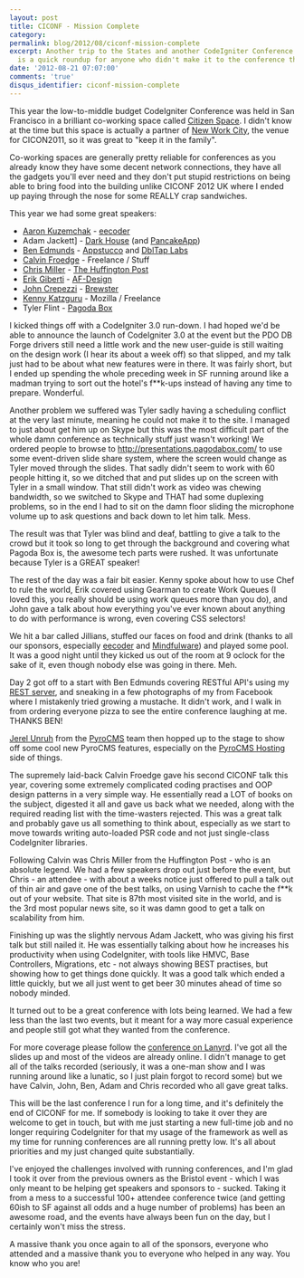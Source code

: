 ```yaml
---
layout: post
title: CICONF - Mission Complete
category: 
permalink: blog/2012/08/ciconf-mission-complete
excerpt: Another trip to the States and another CodeIgniter Conference complete. This
  is a quick roundup for anyone who didn't make it to the conference this year.
date: '2012-08-21 07:07:00'
comments: 'true'
disqus_identifier: ciconf-mission-complete
---
```


This year the low-to-middle budget CodeIgniter Conference was held in San Francisco in a brilliant co-working space called [Citizen Space](http://citizenspace.us/). I didn't know at the time but this space is actually a partner of [New Work City](http://nwc.co/), the venue for CICON2011, so it was great to "keep it in the family".

Co-working spaces are generally pretty reliable for conferences as you already know they have some decent network connections, they have all the gadgets you'll ever need and they don't put stupid restrictions on being able to bring food into the building unlike CICONF 2012 UK where I ended up paying through the nose for some REALLY crap sandwiches.

This year we had some great speakers:

* [Aaron Kuzemchak](http://kuzemchak.net) - [eecoder](http://eecoder.com/)
* Adam Jackett] - [Dark House](http://darkhouse.ca/) (and [PancakeApp](http://pancakeapp.com/))
* [Ben Edmunds](http://benedmunds.com/) - [Appstucco](http://appstucco.com/) and [DblTap Labs](http://dbltaplabs.com/)
* [Calvin Froedge](http://calvinfroedge.com/) - Freelance / Stuff
* [Chris Miller](http://ee99ee.com/) - [The Huffington Post](http://www.huffingtonpost.com)
* [Erik Giberti](http://twitter.com/giberti/) - [AF-Design](http://af-design.com)
* [John Crepezzi](http://seejohncode.com/) - [Brewster](https://www.brewster.com/)
* [Kenny Katzguru](http://codefury.net) - Mozilla / Freelance
* Tyler Flint - [Pagoda Box](http://pagodabox.com)

I kicked things off with a CodeIgniter 3.0 run-down. I had hoped we'd be able to announce the launch of CodeIgniter 3.0 at the event but the PDO DB Forge drivers still need a little work and the new user-guide is still waiting on the design work (I hear its about a week off) so that slipped, and my talk just had to be about what new features were in there. It was fairly short, but I ended up spending the whole preceding week in SF running around like a madman trying to sort out the hotel's f**k-ups instead of having any time to prepare. Wonderful.

Another problem we suffered was Tyler sadly having a scheduling conflict at the very last minute, meaning he could not make it to the site. I managed to just about get him up on Skype but this was the most difficult part of the whole damn conference as technically stuff just wasn't working! We ordered people to browse to http://presentations.pagodabox.com/ to use some event-driven slide share system, where the screen would change as Tyler moved through the slides. That sadly didn't seem to work with 60 people hitting it, so we ditched that and put slides up on the screen with Tyler in a small window. That still didn't work as video was chewing bandwidth, so we switched to Skype and THAT had some duplexing problems, so in the end I had to sit on the damn floor sliding the microphone volume up to ask questions and back down to let him talk. Mess.

The result was that Tyler was blind and deaf, battling to give a talk to the crowd but it took so long to get through the background and covering what Pagoda Box is, the awesome tech parts were rushed. It was unfortunate because Tyler is a GREAT speaker!

The rest of the day was a fair bit easier. Kenny spoke about how to use Chef to rule the world, Erik covered using Gearman to create Work Queues (I loved this, you really should be using work queues more than you do), and John gave a talk about how everything you've ever known about anything to do with performance is wrong, even covering CSS selectors!

We hit a bar called Jillians, stuffed our faces on food and drink (thanks to all our sponsors, especially [eecoder](http://eecoder.com/) and [Mindfulware](mindfulware.com)) and played some pool. It was a good night until they kicked us out of the room at 9 oclock for the sake of it, even though nobody else was going in there. Meh.

Day 2 got off to a start with Ben Edmunds covering RESTful API's using my [REST server](http://github.com/philsturgeon/codeigniter-restserver), and sneaking in a few photographs of my from Facebook where I mistakenly tried growing a mustache. It didn't work, and I walk in from ordering everyone pizza to see the entire conference laughing at me. THANKS BEN!

[Jerel Unruh](http://unruhdesigns.com/) from the [PyroCMS](https://www.pyrocms.com/) team then hopped up to the stage to show off some cool new PyroCMS features, especially on the [PyroCMS Hosting](https://www.pyrocms.com/hosting) side of things.

The supremely laid-back Calvin Froedge gave his second CICONF talk this year, covering some extremely complicated coding practises and OOP design patterns in a very simple way. He essentially read a LOT of books on the subject, digested it all and gave us back what we needed, along with the required reading list with the time-wasters rejected. This was a great talk and probably gave us all something to think about, especially as we start to move towards writing auto-loaded PSR code and not just single-class CodeIgniter libraries.

Following Calvin was Chris Miller from the Huffington Post - who is an absolute legend. We had a few speakers drop out just before the event, but Chris - an attendee - with about a weeks notice just offered to pull a talk out of thin air and gave one of the best talks, on using Varnish to cache the f**k out of your website. That site is 87th most visited site in the world, and is the 3rd most popular news site, so it was damn good to get a talk on scalability from him.

Finishing up was the slightly nervous Adam Jackett, who was giving his first talk but still nailed it. He was essentially talking about how he increases his productivity when using CodeIgniter, with tools like HMVC, Base Controllers, Migrations, etc - not always showing BEST practises, but showing how to get things done quickly. It was a good talk which ended a little quickly, but we all just went to get beer 30 minutes ahead of time so nobody minded.

It turned out to be a great conference with lots being learned. We had a few less than the last two events, but it meant for a way more casual experience and people still got what they wanted from the conference.

For more coverage please follow the [conference on Lanyrd](http://lanyrd.com/2012/codeigniter-conference-us/). I've got all the slides up and most of the videos are already online. I didn't manage to get all of the talks recorded (seriously, it was a one-man show and I was running around like a lunatic, so I just plain forgot to record some) but we have Calvin, John, Ben, Adam and Chris recorded who all gave great talks. 

This will be the last conference I run for a long time, and it's definitely the end of CICONF for me. If somebody is looking to take it over they are welcome to get in touch, but with me just starting a new full-time job and no longer requiring CodeIgniter for that my usage of the framework as well as my time for running conferences are all running pretty low. It's all about priorities and my just changed quite substantially.

I've enjoyed the challenges involved with running conferences, and I'm glad I took it over from the previous owners as the Bristol event - which I was only meant to be helping get speakers and sponsors to - sucked. Taking it from a mess to a successful 100+ attendee conference twice (and getting 60ish to SF against all odds and a huge number of problems) has been an awesome road, and the events have always been fun on the day, but I certainly won't miss the stress.

A massive thank you once again to all of the sponsors, everyone who attended and a massive thank you to everyone who helped in any way. You know who you are!
